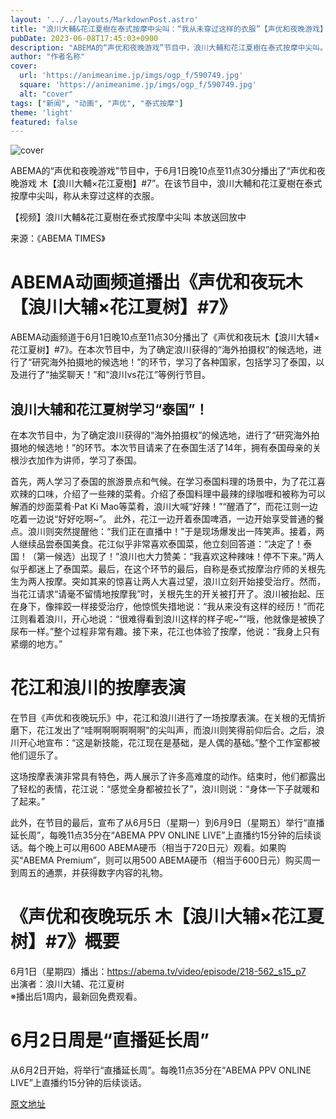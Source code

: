 ```yaml
---
layout: '../../layouts/MarkdownPost.astro'
title: "浪川大輔&花江夏樹在泰式按摩中尖叫：“我从未穿过这样的衣服”【声优和夜晚游戏】"
pubDate: 2023-06-08T17:45:03+0900
description: "ABEMA的“声优和夜晚游戏”节目中，浪川大輔和花江夏樹在泰式按摩中尖叫。"
author: "作者名称"
cover:
  url: 'https://animeanime.jp/imgs/ogp_f/590749.jpg'
  square: 'https://animeanime.jp/imgs/ogp_f/590749.jpg'
  alt: "cover"
tags: ["新闻", "动画", "声优", "泰式按摩"]
theme: 'light'
featured: false
---
```


![cover](https://animeanime.jp/imgs/ogp_f/590749.jpg)

ABEMA的“声优和夜晚游戏”节目中，于6月1日晚10点至11点30分播出了“声优和夜晚游戏 木【浪川大輔×花江夏樹】#7”。在该节目中，浪川大輔和花江夏樹在泰式按摩中尖叫，称从未穿过这样的衣服。

【视频】浪川大輔&花江夏樹在泰式按摩中尖叫 本放送回放中

来源：《ABEMA TIMES》

# ABEMA动画频道播出《声优和夜玩木【浪川大辅×花江夏树】#7》

ABEMA动画频道于6月1日晚10点至11点30分播出了《声优和夜玩木【浪川大辅×花江夏树】#7》。在本次节目中，为了确定浪川获得的“海外拍摄权”的候选地，进行了“研究海外拍摄地的候选地！”的环节，学习了各种国家，包括学习了泰国，以及进行了“抽奖聊天！”和“浪川vs花江”等例行节目。

## 浪川大辅和花江夏树学习“泰国”！

在本次节目中，为了确定浪川获得的“海外拍摄权”的候选地，进行了“研究海外拍摄地的候选地！”的环节。本次节目请来了在泰国生活了14年，拥有泰国母亲的关根沙衣加作为讲师，学习了泰国。

首先，两人学习了泰国的旅游景点和气候。在学习泰国料理的场景中，为了花江喜欢辣的口味，介绍了一些辣的菜肴。介绍了泰国料理中最辣的绿咖喱和被称为可以解酒的炒面菜肴·Pat Ki Mao等菜肴，浪川大喊“好辣！”“醒酒了”，而花江则一边吃着一边说“好好吃啊~”。
此外，花江一边开着泰国啤酒，一边开始享受普通的餐点。浪川则突然提醒他：“我们正在直播中！”于是现场爆发出一阵笑声。接着，两人继续品尝泰国美食。花江似乎非常喜欢泰国菜，他立刻回答道：“决定了！泰国！（第一候选）出现了！”浪川也大力赞美：“我喜欢这种辣味！停不下来。”两人似乎都迷上了泰国菜。最后，在这个环节的最后，自称是泰式按摩治疗师的关根先生为两人按摩。突如其来的惊喜让两人大喜过望，浪川立刻开始接受治疗。然而，当花江请求“请毫不留情地按摩我”时，关根先生的开关被打开了。浪川被抬起、压在身下，像摔跤一样接受治疗，他惊慌失措地说：“我从来没有这样的经历！”而花江则看着浪川，开心地说：“很难得看到浪川这样的样子呢~”“哦，他就像是被换了尿布一样。”整个过程非常有趣。接下来，花江也体验了按摩，他说：“我身上只有紧绷的地方。”
# 花江和浪川的按摩表演

在节目《声优和夜晚玩乐》中，花江和浪川进行了一场按摩表演。在关根的无情折磨下，花江发出了“哇啊啊啊啊啊啊”的尖叫声，而浪川则笑得前仰后合。之后，浪川开心地宣布：“这是新技能，花江现在是基础，是人偶的基础。”整个工作室都被他们逗乐了。

这场按摩表演非常具有特色，两人展示了许多高难度的动作。结束时，他们都露出了轻松的表情，花江说：“感觉全身都被拉长了”，浪川则说：“身体一下子就暖和了起来。”

此外，在节目的最后，宣布了从6月5日（星期一）到6月9日（星期五）举行“直播延长周”，每晚11点35分在“ABEMA PPV ONLINE LIVE”上直播约15分钟的后续谈话。每个晚上可以用600 ABEMA硬币（相当于720日元）观看。如果购买“ABEMA Premium”，则可以用500 ABEMA硬币（相当于600日元）购买周一到周五的通票，并获得数字内容的礼物。

# 《声优和夜晚玩乐 木【浪川大辅×花江夏树】#7》概要

6月1日（星期四）播出：<a href="https://abema.tv/video/episode/218-562_s15_p7?utm_campaign=others_times_10082719_ap_free_episode_218-562_s15_p7&amp;utm_medium=web&amp;utm_source=abematimes">https://abema.tv/video/episode/218-562_s15_p7</a><br>出演者：浪川大辅、花江夏树<br>※播出后1周内，最新回免费观看。

# 6月2日周是“直播延长周”

从6月2日开始，将举行“直播延长周”。每晚11点35分在“ABEMA PPV ONLINE LIVE”上直播约15分钟的后续谈话。

  [原文地址](https://animeanime.jp/article/2023/06/08/77815.html)